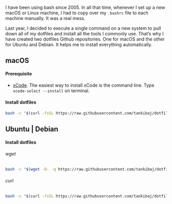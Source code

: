 I have been using bash since 2005. In all that time, whenever I set up a new macOS or Linux machine, I had to copy over my `.bashrc` file to each machine manually. It was a real mess.

Last year, I decided to execute a single command on a new system to pull down all of my dotfiles and install all the tools I commonly use. That’s why I have created two dotfiles Github repositories. One for macOS and the other for Ubuntu and Debian. It helps me to install everything automatically.


## macOS

#### Prerequisite

- [xCode](https://developer.apple.com/downloads/index.action?=xcode). The easiest way to install xCode is the command line. Type `xcode-select --install` on terminal.


#### Install dotfiles

```bash
bash -c "$(curl -fsSL https://raw.githubusercontent.com/tankibaj/dotfiles/main/install.sh)"
```


## Ubuntu | Debian

#### Install dotfiles

###### wget

```bash
bash -c "$(wget -O- -q https://raw.githubusercontent.com/tankibaj/dotfiles-ubuntu/main/install.sh)"
```

###### curl

```bash
bash -c "$(curl -fsSL https://raw.githubusercontent.com/tankibaj/dotfiles-ubuntu/main/install.sh)"
```


